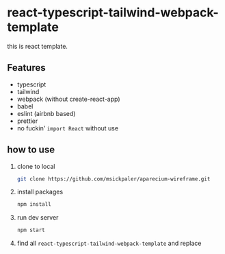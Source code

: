 # react-typescript-tailwind-webpack-template

this is react template.

## Features

- typescript
- tailwind
- webpack (without create-react-app)
- babel
- eslint (airbnb based)
- prettier
- no fuckin' `import React` without use

## how to use

1. clone to local
   ```sh
   git clone https://github.com/msickpaler/aparecium-wireframe.git
   ```
2. install packages
   ```sh
   npm install
   ```
3. run dev server
   ```sh
   npm start
   ```
4. find all `react-typescript-tailwind-webpack-template` and replace
